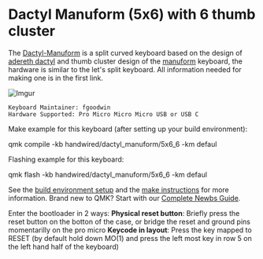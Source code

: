 # Dactyl Manuform (5x6) with 6 thumb cluster

The [Dactyl-Manuform](https://github.com/tshort/dactyl-keyboard) is a split curved keyboard based on the design of [adereth dactyl](https://github.com/adereth/dactyl-keyboard) and thumb cluster design of the [manuform](https://geekhack.org/index.php?topic=46015.0) keyboard, the hardware is similar to the let's split keyboard. All information needed for making one is in the first link.


![Imgur](https://i.imgur.com/MvtMG1vh.png)

    Keyboard Maintainer: fgoodwin
    Hardware Supported: Pro Micro Micro Micro USB or USB C

Make example for this keyboard (after setting up your build environment):

qmk compile -kb handwired/dactyl_manuform/5x6_6 -km defaul

Flashing example for this keyboard:

qmk flash -kb handwired/dactyl_manuform/5x6_6 -km defaul

See the [build environment setup](https://docs.qmk.fm/#/getting_started_build_tools) and the [make instructions](https://docs.qmk.fm/#/getting_started_make_guide) for more information. Brand new to QMK? Start with our [Complete Newbs Guide](https://docs.qmk.fm/#/newbs).

Enter the bootloader in 2 ways:
    **Physical reset button**: Briefly press the reset button on the botton of the case, or bridge the reset and ground pins momentarilly on the pro micro
    **Keycode in layout**: Press the key mapped to RESET (by default hold down MO(1) and press the left most key in row 5 on the left hand half of the keyboard)